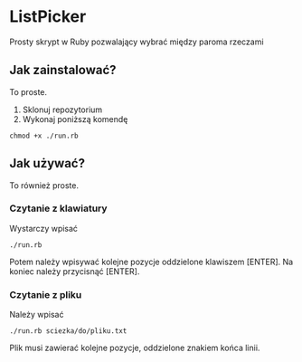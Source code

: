 ListPicker
==========

Prosty skrypt w Ruby pozwalający wybrać między paroma rzeczami

## Jak zainstalować?
To proste.

1. Sklonuj repozytorium
2. Wykonaj poniższą komendę

```Shell
chmod +x ./run.rb
```

## Jak używać?
To również proste.

### Czytanie z klawiatury
Wystarczy wpisać

```Shell
./run.rb
```

Potem należy wpisywać kolejne pozycje oddzielone klawiszem [ENTER]. Na koniec należy przycisnąć [ENTER].

### Czytanie z pliku
Należy wpisać

```Shell
./run.rb sciezka/do/pliku.txt
```

Plik musi zawierać kolejne pozycje, oddzielone znakiem końca linii.